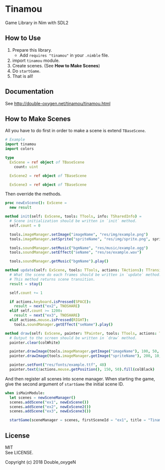 # Tinamou

Game Library in Nim with SDL2

## How to Use

1. Prepare this library.
    - Add `requires "tinamou"` in your `.nimble` file.
1. import `tinamou` module.
1. Create scenes. (See **How to Make Scenes**)
1. Do `startGame`.
1. That is all!

## Documentation

See http://double-oxygen.net/tinamou/tinamou.html

## How to Make Scenes

All you have to do first in order to make a scene is extend `TBaseScene`.

```nim
# Example
import tinamou
import colors

type
  ExScene = ref object of TBaseScene
    count: uint

  ExScene2 = ref object of TBaseScene

  ExScene3 = ref object of TBaseScene

```

Then override the methods.

```nim
proc newExScene(): ExScene =
  new result

method init(self: ExScene, tools: TTools, info: TSharedInfo) =
  # Scene initialization should be written in `init` method.
  self.count = 0

  tools.imageManager.setImage("imageName", "res/img/example.png")
  tools.imageManager.setSprite("spriteName", "res/img/sprite.png", spriteWidth = 32, spriteHeight = 32)

  tools.soundManager.setMusic("bgmName", "res/music/example.ogg")
  tools.soundManager.setEffect("seName", "res/se/example.wav")

  tools.soundManager.getMusic("bgmName").play()

method update(self: ExScene, tools: TTools, actions: TActions): TTransition =
  # What the scene do each frames should be written in `update` method.
  # This method returns scene transition.
  result = stay()

  self.count += 1

  if actions.keyboard.isPressed(SPACE):
    result = next("ex2", TNOSHARE)
  elif self.count >= 1200:
    result = next("ex3", TNOSHARE)
  elif actions.mouse.isPressed(RIGHT):
    tools.soundManager.getEffect("seName").play()

method draw(self: ExScene, painter: TPainter, tools: TTools, actions: TActions) =
  # Output to the screen should be written in `draw` method.
  painter.clear(colWhite)

  painter.drawImage(tools.imageManager.getImage("imageName"), 100, 50, 100, 80)
  painter.drawImage(tools.imageManager.getImage("spriteName"), 200, 10, spriteNum = 2)

  painter.setFont("res/fonts/example.ttf", 48)
  painter.text($actions.mouse.getPosition(), 150, 50).fill(colBlack)

```

And then register all scenes into scene manager.
When starting the game, give the second argument of `startGame` the initial scene ID.

```nim
when isMainModule:
  let scenes = newSceneManager()
  scenes.addScene("ex1", newExScene())
  scenes.addScene("ex2", newExScene2())
  scenes.addScene("ex3", newExScene3())

  startGame(sceneManager = scenes, firstSceneId = "ex1", title = "Tinamou Example", width = 1200, height = 800, showFPS = true)

```

## License

MIT  
See LICENSE.

Copyright (c) 2018 Double_oxygeN
